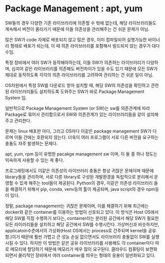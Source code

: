 # Package Management : apt, yum

SW들의 경우 다양한 기존 라이브러리에 의존할 수 밖에 없는데, 해당 라이브러리들도 계속해서 버전이 올라가기 때문에 이들 의존성을 관리해주는 건 쉬운 문제가 아님.

많은 SW가 code 자체로 배포되지 않고 많은 경우, 이미 컴파일되어 실행가능한 바이너리 형태로 배포가 되는데, 이 때 의존 라이브러리를 포함해서 빌드되지 않는 경우가 대다수임.

특정 장비에서 여러 SW가 동작해야하는데, 이들 SW가 의존하는 라이브러리가 다양하며, 심지어 같은 라이브러리를 의존해도 버전차이가 있을 수도 있기 때문에 모든 SW가 제대로 동작하도록 각각의 의존 라이브러리를 고려하여 관리하는 건 쉬운 일이 아님.

OS차원에서 특정 SW를 다운로드 받아 설치할 때, 해당 SW의 의존성을 확인하고 관련된 라이브러리들도 설치하도록 도와주는 SW가 바로 Package Management System 임.

일반적으로 Package Management System (or SW)는 sw를 의존관계에 따라 Package로 묶어서 관리함으로서 SW와 의존관계가 있는 라이브러리들을 같이 설치해주고 관리한다.

문제는 linux 배포판 마다, 그리고 OS마다 이같은 package management SW가 다르며 이들 간에는 호환되지 않는다. 더욱이 여러 프로그램이 서로 다른 버전을 요구하는 충돌도 자주 발생하는 문제다.

apt, yum, rpm 등이 유명한 pacakge management sw 이며, 이 둘 중 하나 정도는 익숙하게 사용할 수 있는 게 좋다.

프로그래밍에서도 이같은 의존성의 라이브러리 충돌은 항상 귀찮은 문제이며 때문에 library들을 관리하며, 서로 다른 library로 구성된 개발환경을 독립적으로 분리해서 운영할 수 있게 해주는 tool들이 제공된다. Python의 경우, 이같은 의존성 라이브러리 들을 해결하기 위해서 pip, conda, venv등의 툴이 제공되며, java script의 경우 npm등이 있다.

정말, package management는 귀찮은 문제이며, 이를 해결하기 위해 최근에는 docker와 같은 container를 이용하는 방법이 선호되고 있다. 이 방식은 Host OS에서 해당 SW를 직접 수행하기 보다는, container라는 분리된 공간에서 해당 SW가 필요한 모든 라이러리들을 설치하고 해당 공간에서 SW를 수행시킨다. 가상머신과 비슷하지만, applicatoin수준에서의 가상화(Host OS에서는 process로 간주되며 kernel을 공유함.)이기 때문에 훨씬 가볍고 큰 성능 손실 없으면서도 라이브러리 충돌없이 SW를 실행시킬 수 있다. 하지만 이 방법은 같은 공유 라이브러리를 사용해도 각 container마다 따로 메모리에 할당하기 때문에 메모리가 매우 많이 요구된다. 클라우드 컴퓨팅이 보편화되면서 물리적인 장비에서 여러 container를 띄우는 형태의 응용이 일반화되고 있다.